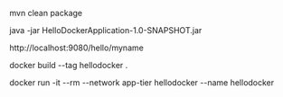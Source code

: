 mvn clean package

java -jar HelloDockerApplication-1.0-SNAPSHOT.jar

http://localhost:9080/hello/myname

docker build --tag hellodocker .

docker run -it --rm --network app-tier hellodocker  --name hellodocker


